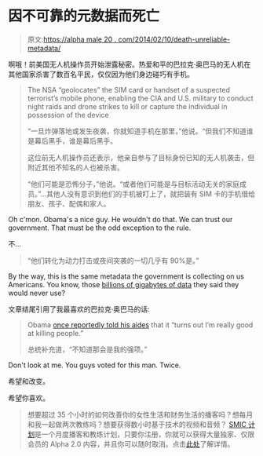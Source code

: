 # 因不可靠的元数据而死亡

> 原文:[https://alpha male 20 . com/2014/02/10/death-unreliable-metadata/](https://alphamale20.com/2014/02/10/death-unreliable-metadata/)

啊哦！前美国无人机操作员开始泄露秘密。热爱和平的巴拉克·奥巴马的无人机在其他国家杀害了数百名平民，仅仅因为他们身边碰巧有手机。

> The NSA “geolocates” the SIM card or handset of a suspected terrorist’s mobile phone, enabling the CIA and U.S. military to conduct night raids and drone strikes to kill or capture the individual in possession of the device
> 
> “一旦炸弹落地或发生夜袭，你就知道手机在那里，”他说。“但我们不知道谁是幕后黑手，谁是幕后黑手。
> 
> 这位前无人机操作员还表示，他亲自参与了目标身份已知的无人机袭击，但附近其他不知名的人也被杀害。
> 
> “他们可能是恐怖分子，”他说。“或者他们可能是与目标活动无关的家庭成员。”...其他人没有意识到他们的手机被盯上了，就把装有 SIM 卡的手机借给朋友、孩子、配偶和家人。

Oh c'mon. Obama's a nice guy. He wouldn't do that. We can trust our government. That must be the odd exception to the rule.

不...

> “他们转化为动力打击或夜间突袭的一切几乎有 90%是。”

By the way, this is the same metadata the government is collecting on us Americans. You know, those [billions of gigabytes of data](http://en.wikipedia.org/wiki/Utah_Data_Center) they said they would never use?

文章结尾引用了我最喜欢的巴拉克·奥巴马的话:

> Obama [once reportedly told his aides](http://www.huffingtonpost.com/2013/11/03/obama-drones-double-down_n_4208815.html) that it “turns out I’m really good at killing people.”
> 
> 总统补充道，“不知道那会是我的强项。”

Don't look at me. You guys voted for this man. Twice.

希望和改变。

希望你喜欢。

> 想要超过 35 个小时的如何改善你的女性生活和财务生活的播客吗？想每月和我一起做两次教练吗？想要获得数小时基于技术的视频和音频？ [SMIC 计划](https://alphamale20.kartra.com/page/vIL17)是一个月度播客和教练计划，只要你注册，你就可以获得大量独家、仅限会员的 Alpha 2.0 内容，并且你可以随时取消。点击[此处](https://alphamale20.kartra.com/page/vIL17)了解详情。